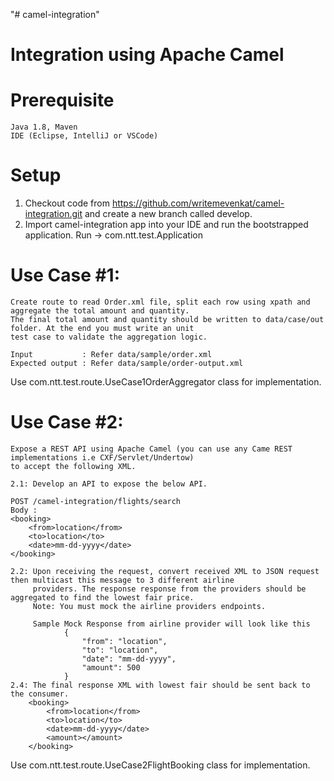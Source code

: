 "# camel-integration" 

# Integration using Apache Camel

# Prerequisite

    Java 1.8, Maven 
    IDE (Eclipse, IntelliJ or VSCode)    
    
# Setup 

1. Checkout code from https://github.com/writemevenkat/camel-integration.git and create a new branch called develop. 
2. Import camel-integration app into your IDE and run the bootstrapped application. 
    Run -> com.ntt.test.Application
     
    
# Use Case #1: 
    Create route to read Order.xml file, split each row using xpath and aggregate the total amount and quantity. 
    The final total amount and quantity should be written to data/case/out folder. At the end you must write an unit
    test case to validate the aggregation logic. 
    
    Input           : Refer data/sample/order.xml
    Expected output : Refer data/sample/order-output.xml
 
Use com.ntt.test.route.UseCase1OrderAggregator class for implementation. 

# Use Case #2:
    Expose a REST API using Apache Camel (you can use any Came REST implementations i.e CXF/Servlet/Undertow) 
    to accept the following XML.
    
    2.1: Develop an API to expose the below API. 
     
    POST /camel-integration/flights/search
    Body :
    <booking>
        <from>location</from>
        <to>location</to>
        <date>mm-dd-yyyy</date>
    </booking>    
    
    2.2: Upon receiving the request, convert received XML to JSON request then multicast this message to 3 different airline
         providers. The response response from the providers should be aggregated to find the lowest fair price. 
         Note: You must mock the airline providers endpoints. 
         
         Sample Mock Response from airline provider will look like this 
                {
                    "from": "location",
                    "to": "location",
                    "date": "mm-dd-yyyy",
                    "amount": 500                
                }
    2.4: The final response XML with lowest fair should be sent back to the consumer. 
        <booking>
            <from>location</from>
            <to>location</to>
            <date>mm-dd-yyyy</date>
            <amount></amount>
        </booking>
                
Use com.ntt.test.route.UseCase2FlightBooking class for implementation.    
    
    
    
